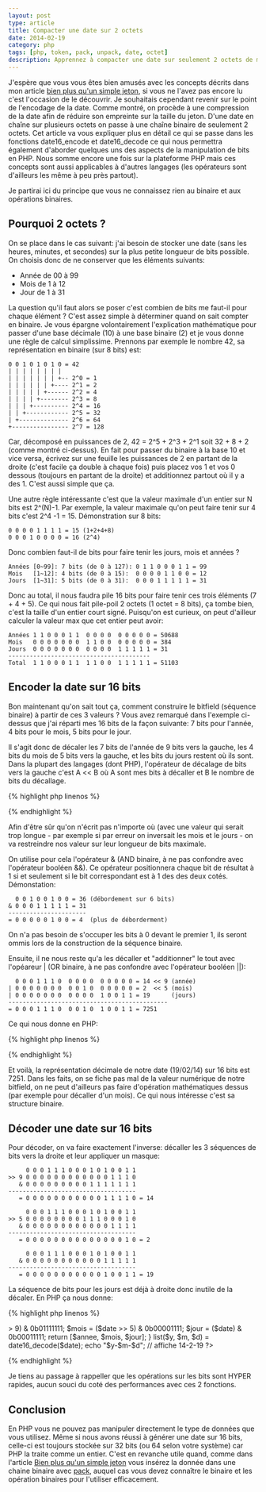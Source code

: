 ```yaml
---
layout: post
type: article
title: Compacter une date sur 2 octets
date: 2014-02-19
category: php
tags: [php, token, pack, unpack, date, octet]
description: Apprennez à compacter une date sur seulement 2 octets de mémoire et découvrez au passage les rudiments des opérations de bits en PHP
---
```


J'espère que vous vous êtes bien amusés avec les concepts décrits dans mon article [bien plus qu'un simple jeton](http://bdelespierre.fr/article/bien-plus-quun-simple-jeton/), si vous ne l'avez pas encore lu c'est l'occasion de le découvrir. Je souhaitais cependant revenir sur le point de l'encodage de la date. Comme montré, on procède à une compression de la date afin de réduire son empreinte sur la taille du jeton. D'une date en chaîne sur plusieurs octets on passe à une chaîne binaire de seulement 2 octets. Cet article va vous expliquer plus en détail ce qui se passe dans les fonctions date16\_encode et date16\_decode ce qui nous permettra également d'aborder quelques uns des aspects de la manipulation de bits en PHP. Nous somme encore une fois sur la plateforme PHP mais ces concepts sont aussi applicables à d'autres langages (les opérateurs sont d'ailleurs les même à peu près partout).

Je partirai ici du principe que vous ne connaissez rien au binaire et aux opérations binaires.

## Pourquoi 2 octets ?

On se place dans le cas suivant: j'ai besoin de stocker une date (sans les heures, minutes, et secondes) sur la plus petite longueur de bits possible. On choisis donc de ne conserver que les éléments suivants:

+ Année de 00 à 99
+ Mois de 1 à 12
+ Jour de 1 à 31

La question qu'il faut alors se poser c'est combien de bits me faut-il pour chaque élément ? C'est assez simple à déterminer quand on sait compter en binaire. Je vous épargne volontairement l'explication mathématique pour passer d'une base décimale (10) à une base binaire (2) et je vous donne une règle de calcul simplissime. Prennons par exemple le nombre 42, sa représentation en binaire (sur 8 bits) est:

	0 0	1 0 1 0 1 0 = 42
	| | | | | | | |
	| | | | | | | +-- 2^0 = 1
	| | | | | | +---- 2^1 = 2
	| | | | | +------ 2^2 = 4
	| | | | +-------- 2^3 = 8
	| | | +---------- 2^4 = 16
	| | +------------ 2^5 = 32
	| +-------------- 2^6 = 64
	+---------------- 2^7 = 128

Car, décomposé en puissances de 2, 42 = 2^5 + 2^3 + 2^1 soit 32 + 8 + 2 (comme montré ci-dessus). En fait pour passer du binaire à la base 10 et vice versa, écrivez sur une feuille les puissances de 2 en partant de la droite (c'est facile ça double à chaque fois) puis placez vos 1 et vos 0 dessous (toujours en partant de la droite) et additionnez partout où il y a des 1. C'est aussi simple que ça.

Une autre règle intéressante c'est que la valeur maximale d'un entier sur N bits est 2^(N)-1. Par exemple, la valeur maximale qu'on peut faire tenir sur 4 bits c'est 2^4 -1 = 15. Démonstration sur 8 bits:

	0 0 0 0 1 1 1 1 = 15 (1+2+4+8)
	0 0 0 1 0 0 0 0 = 16 (2^4)

Donc combien faut-il de bits pour faire tenir les jours, mois et années ?

	Années [0~99]: 7 bits (de 0 à 127): 0 1 1 0 0 0 1 1 = 99
	Mois   [1~12]: 4 bits (de 0 à 15):  0 0 0 0 1 1 0 0 = 12
	Jours  [1~31]: 5 bits (de 0 à 31):  0 0 0 1 1 1 1 1 = 31

Donc au total, il nous faudra pile 16 bits pour faire tenir ces trois éléments (7 + 4 + 5). Ce qui nous fait pile-poil 2 octets (1 octet = 8 bits), ça tombe bien, c'est la taille d'un entier court signé. Puisqu'on est curieux, on peut d'ailleur calculer la valeur max que cet entier peut avoir:

	Années 1 1 0 0 0 1 1  0 0 0 0  0 0 0 0 0 = 50688
	Mois   0 0 0 0 0 0 0  1 1 0 0  0 0 0 0 0 = 384
	Jours  0 0 0 0 0 0 0  0 0 0 0  1 1 1 1 1 = 31
	----------------------------------------
	Total  1 1 0 0 0 1 1  1 1 0 0  1 1 1 1 1 = 51103

## Encoder la date sur 16 bits

Bon maintenant qu'on sait tout ça, comment construire le bitfield (séquence binaire) à partir de ces 3 valeurs ? Vous avez remarqué dans l'exemple ci-dessus que j'ai réparti mes 16 bits de la façon suivante: 7 bits pour l'année, 4 bits pour le mois, 5 bits pour le jour.

Il s'agit donc de décaler les 7 bits de l'année de 9 bits vers la gauche, les 4 bits du mois de 5 bits vers la gauche, et les bits du jours restent où ils sont. Dans la plupart des langages (dont PHP), l'opérateur de décalage de bits vers la gauche c'est A << B où A sont mes bits à décaller et B le nombre de bits du décallage.

{% highlight php linenos %}
<?php
// les nombres sont volontairement fournis en notation binaire
echo (0b01100011 << 9) . "\n"; // 50688
echo (0b00001100 << 5) . "\n"; // 384
echo  0b00011111       . "\n"; // 31
?>
{% endhighlight %}

Afin d'être sûr qu'on n'écrit pas n'importe où (avec une valeur qui serait trop longue - par exemple si par erreur on inversait les mois et le jours - on va restreindre nos valeur sur leur longueur de bits maximale.

On utilise pour cela l'opérateur & (AND binaire, à ne pas confondre avec l'opérateur booléen &&). Ce opérateur positionnera chaque bit de résultat à 1 si et seulement si le bit correspondant est à 1 des des deux cotés. Démonstation:

	  0 0 1 0 0 1 0 0 = 36 (débordement sur 6 bits)
	& 0 0 0 1 1 1 1 1 = 31
	----------------------
	= 0 0 0 0 0 1 0 0 = 4  (plus de déborderment)

On n'a pas besoin de s'occuper les bits à 0 devant le premier 1, ils seront ommis lors de la construction de la séquence binaire.

Ensuite, il ne nous reste qu'a les décaller et "additionner" le tout avec l'opéareur | (OR binaire, à ne pas confondre avec l'opérateur booléen ||):

	  0 0 0 1 1 1 0  0 0 0 0  0 0 0 0 0 = 14 << 9 (année)
	| 0 0 0 0 0 0 0  0 0 1 0  0 0 0 0 0 = 2  << 5 (mois)
	| 0 0 0 0 0 0 0  0 0 0 0  1 0 0 1 1 = 19      (jours)
	---------------------------------------------
	= 0 0 0 1 1 1 0  0 0 1 0  1 0 0 1 1 = 7251

Ce qui nous donne en PHP:

{% highlight php linenos %}
<?php
function date16_encode ($annee, $mois, $jour)
{
	$jour  &= 0b00011111; // ne garder que les 5 premiers bits
	$mois  &= 0b00001111; // ne garder que les 4 premiers bits
	$annee &= 0b01111111; // ne garder que les 7 premiers bits
	
	return ($annee << 9) | ($mois << 5) | $jour;
}

echo date16_encode(14, 2, 19); // 7251
?>
{% endhighlight %}

Et voilà, la représentation décimale de notre date (19/02/14) sur 16 bits est 7251. Dans les faits, on se fiche pas mal de la valeur numérique de notre bitfield, on ne peut d'ailleurs pas faire d'opération mathématiques dessus (par exemple pour décaller d'un mois). Ce qui nous intéresse c'est sa structure binaire.

## Décoder une date sur 16 bits

Pour décoder, on va faire exactement l'inverse: décaller les 3 séquences de bits vers la droite et leur appliquer un masque:

	     0 0 0 1 1 1 0 0 0 1 0 1 0 0 1 1
	>> 9 0 0 0 0 0 0 0 0 0 0 0 0 1 1 1 0
	   & 0 0 0 0 0 0 0 0 0 1 1 1 1 1 1 1
	------------------------------------
	   = 0 0 0 0 0 0 0 0 0 0 0 1 1 1 1 0 = 14

		 0 0 0 1 1 1 0 0 0 1 0 1 0 0 1 1
	>> 5 0 0 0 0 0 0 0 0 1 1 1 0 0 0 1 0
	   & 0 0 0 0 0 0 0 0 0 0 0 0 1 1 1 1
	------------------------------------
	   = 0 0 0 0 0 0 0 0 0 0 0 0 0 0 1 0 = 2

         0 0 0 1 1 1 0 0 0 1 0 1 0 0 1 1
       & 0 0 0 0 0 0 0 0 0 0 0 1 1 1 1 1
    ------------------------------------
       = 0 0 0 0 0 0 0 0 0 0 0 1 0 0 1 1 = 19

La séquence de bits pour les jours est déjà à droite donc inutile de la décaler. En PHP ça nous donne:

{% highlight php linenos %}
<?php
$date = date16_encode(14, 2, 19);

function date16_decode ($date)
{
	$annee = ($date >> 9) & 0b01111111;
	$mois  = ($date >> 5) & 0b00001111;
	$jour  = ($date)      & 0b00011111;
	
	return [$annee, $mois, $jour];
}

list($y, $m, $d) = date16_decode($date);
echo "$y-$m-$d"; // affiche 14-2-19
?>
{% endhighlight %}

Je tiens au passage à rappeller que les opérations sur les bits sont HYPER rapides, aucun souci du coté des performances avec ces 2 fonctions.

## Conclusion

En PHP vous ne pouvez pas manipuler directement le type de données que vous utilisez. Même si nous avons réussi à générer une date sur 16 bits, celle-ci est toujours stockée sur 32 bits (ou 64 selon votre système) car PHP la traite comme un entier. C'est en revanche utile quand, comme dans l'article [Bien plus qu'un simple jeton](http://bdelespierre.fr/article/bien-plus-quun-simple-jeton/) vous insérez la donnée dans une chaine binaire avec [pack](), auquel cas vous devez connaître le binaire et les opération binaires pour l'utiliser efficacement.